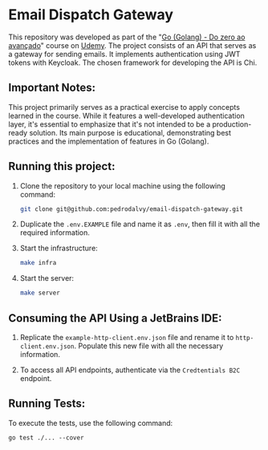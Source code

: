 # Email Dispatch Gateway

This repository was developed as part of the
"[Go (Golang) - Do zero ao avançado](https://www.udemy.com/course/golang-do-zero-ao-avancado/)" course
on [Udemy](https://www.udemy.com/). The project consists of an API that serves as a gateway for sending emails. It
implements authentication using JWT tokens with Keycloak. The chosen framework for developing the API is Chi.

## Important Notes:

This project primarily serves as a practical exercise to apply concepts learned in the course. While it features a
well-developed authentication layer, it's essential to emphasize that it's not intended to be a production-ready
solution. Its main purpose is educational, demonstrating best practices and the implementation of features in Go 
(Golang).

## Running this project:

1. Clone the repository to your local machine using the following command:
    ```sh
    git clone git@github.com:pedrodalvy/email-dispatch-gateway.git
    ```

2. Duplicate the `.env.EXAMPLE` file and name it as `.env`, then fill it with all the required information.

3. Start the infrastructure:
    ```sh
    make infra
    ```

4. Start the server:
    ```sh
    make server
    ```

## Consuming the API Using a JetBrains IDE:

1. Replicate the `example-http-client.env.json` file and rename it to `http-client.env.json`. Populate this new file
with all the necessary information.

2. To access all API endpoints, authenticate via the `Credtentials B2C` endpoint.

## Running Tests:

To execute the tests, use the following command:
```shell
go test ./... --cover
```
